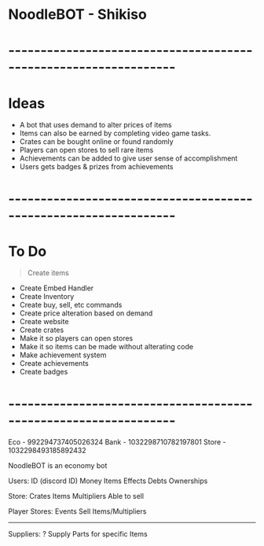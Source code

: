 # NoodleBOT - Shikiso

# ----------------------------------------------------------------
# Ideas

- A bot that uses demand to alter prices of items
- Items can also be earned by completing video game tasks.
- Crates can be bought online or found randomly
- Players can open stores to sell rare items
- Achievements can be added to give user sense of accomplishment
- Users gets badges & prizes from achievements


# ----------------------------------------------------------------
# To Do

> Create items
- Create Embed Handler
- Create Inventory
- Create buy, sell, etc commands
- Create price alteration based on demand
- Create website
- Create crates
- Make it so players can open stores
- Make it so items can be made without alterating code
- Make achievement system
- Create achievements
- Create badges

# ----------------------------------------------------------------

Eco - 992294737405026324
Bank - 1032298710782197801
Store - 1032298493185892432

NoodleBOT is an economy bot

Users:
    ID (discord ID)
    Money
    Items
    Effects
    Debts
    Ownerships

Store:
    Crates
    Items
    Multipliers
    Able to sell

Player Stores:
    Events
    Sell Items/Multipliers

------------------------------------------------------------
Suppliers: ?
    Supply Parts for specific Items